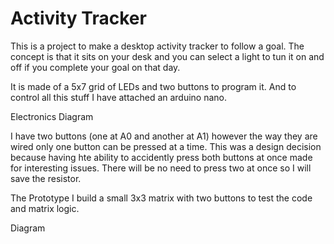 # Activity Tracker

This is a project to make a desktop activity tracker to follow a goal. 
The concept is that it sits on your desk and you can select a light to tun it on and off if you complete your goal on that day.


It is made of a 5x7 grid of LEDs and two buttons to program it. And to control all this stuff I have attached an arduino nano. 

Electronics Diagram

I have two buttons (one at A0 and another at A1) however the way they are wired only one button can be pressed at a time. 
This was a design decision because having hte ability to accidently press both buttons at once made for interesting issues. 
There will be no need to press two at once so I will save the resistor. 

The Prototype
I build a small 3x3 matrix with two buttons to test the code and matrix logic.

Diagram